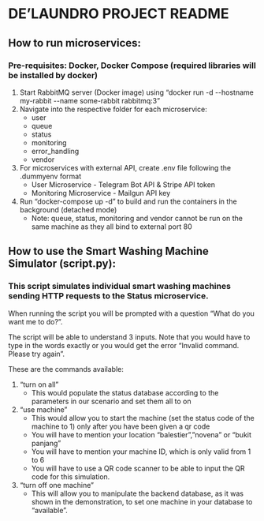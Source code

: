 # DE’LAUNDRO PROJECT README

## How to run microservices:
### Pre-requisites: Docker, Docker Compose (required libraries will be installed by docker)
1. Start RabbitMQ server (Docker image) using “docker run -d --hostname my-rabbit --name some-rabbit rabbitmq:3”
2. Navigate into the respective folder for each microservice:
   * user
   * queue
   * status
   * monitoring
   * error_handling
   * vendor
3. For microservices with external API, create .env file following the .dummyenv format
   * User Microservice - Telegram Bot API & Stripe API token
   * Monitoring Microservice - Mailgun API key
4. Run “docker-compose up -d” to build and run the containers in the background (detached mode)
   * Note: queue, status, monitoring and vendor cannot be run on the same machine as they all bind to external port 80

## How to use the Smart Washing Machine Simulator (script.py):
### This script simulates individual smart washing machines sending HTTP requests to the Status microservice.

When running the script you will be prompted with a question “What do you want me to do?”. 

The script will be able to understand 3 inputs. Note that you would have to type in the words exactly or you would get the error “Invalid command. Please try again”.

These are the commands available:
1. “turn on all”
   * This would populate the status database according to the parameters in our scenario and set them all to on 
2. “use machine”
   * This would allow you to start the machine (set the status code of the machine to 1) only after you have been given a qr code 
   * You will have to mention your location “balestier”,”novena” or “bukit panjang”
   * You will have to mention your machine ID, which is only valid from 1 to 6 
   * You will have to use a QR code scanner to be able to input the QR code for this simulation. 
3. “turn off one machine”
   * This will allow you to manipulate the backend database, as it was shown in the demonstration, to set one machine in your database to “available”.